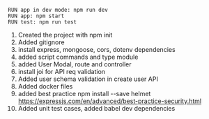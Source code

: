 ```
RUN app in dev mode: npm run dev
RUN app: npm start
RUN test: npm run test
```

1. Created the project with npm init
2. Added gitignore
3. install express, mongoose, cors, dotenv dependencies
4. added script commands and type module
5. added User Modal, route and controller
6. install joi for API req validation
7. Added user schema validation in create user API
8. Added docker files
9. added best practice npm install --save helmet https://expressjs.com/en/advanced/best-practice-security.html
10. Added unit test cases, added babel dev dependencies
